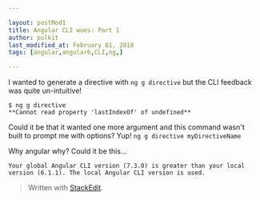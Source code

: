 ```yaml
---

layout: postMod1
title: Angular CLI woes: Part 1
author: pulkit
last_modified_at: February 01, 2018
tags: [angular,angular6,CLI,ng,]

---
```


I wanted to generate a directive with `ng g directive` but the CLI feedback was quite un-intuitive!

```
$ ng g directive
**Cannot read property 'lastIndexOf' of undefined**
```

Could it be that it wanted one more argument and this command wasn't built to prompt me with options? Yup! `ng g directive myDirectiveName`

Why angular why? Could it be this...
```
Your global Angular CLI version (7.3.0) is greater than your local version (6.1.1). The local Angular CLI version is used.
```

> Written with [StackEdit](https://stackedit.io/).
<!--stackedit_data:
eyJoaXN0b3J5IjpbLTE3ODU4MTQzNTVdfQ==
-->